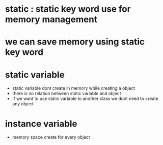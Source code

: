 # static : static key word use for memory management
# we can save memory using static key word


# static variable
- static variable dont create in memory while creating a object
- there is no relation between static variable and object
- if we want to use static variable to another class we dont need to create any object

# instance variable
- memory space create for every object